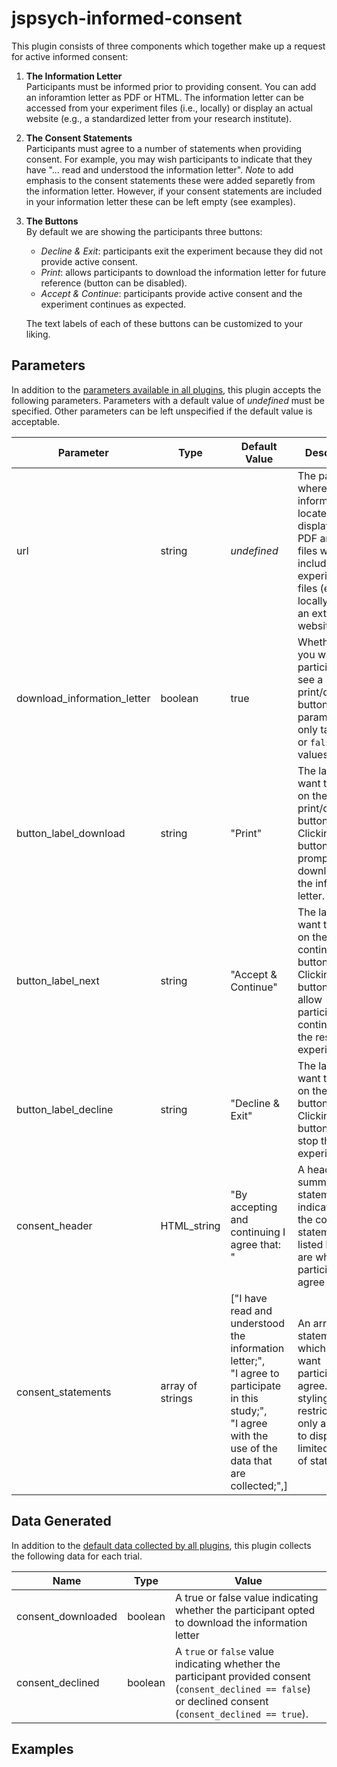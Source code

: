 # jspsych-informed-consent

This plugin consists of three components which together make up a request for active informed consent:

1. **The Information Letter**  
Participants must be informed prior to providing consent. You can add an inforamtion letter as PDF or HTML. The information letter can be accessed from your experiment files (i.e., locally) or display an actual website (e.g., a standardized letter from your research institute).

1. **The Consent Statements**  
Participants must agree to a number of statements when providing consent. For example, you may wish participants to indicate that they have "... read and understood the information letter". *Note* to add emphasis to the consent statements these were added separetly from the information letter. However, if your consent statements are included in your information letter these can be left empty (see examples).

1. **The Buttons**  
By default we are showing the participants three buttons:  

    * *Decline & Exit*: participants exit the experiment because they did not provide active consent.
    * *Print*: allows participants to download the information letter for future reference (button can be disabled).
    * *Accept & Continue*: participants provide active consent and the experiment continues as expected.

    The text labels of each of these buttons can be customized to your liking.

## Parameters
In addition to the [parameters available in all plugins](/overview/plugins#parameters-available-in-all-plugins), this plugin accepts the following parameters. Parameters with a default value of *undefined* must be specified. Other parameters can be left unspecified if the default value is acceptable.

Parameter | Type | Default Value | Description
----------|------|---------------|------------
url | string | *undefined* | The path to where your information is located. It will display both PDF and HTML files which are included as experiment files (e.g., locally) or from an external website.
download_information_letter | boolean | true | Whether or not you want participants to see a print/download button. This parameter can only take `true` or `false` values.
button_label_download | string | "Print" | The label you want to show on the print/download button. Clicking this button will prompt a download of the information letter.
button_label_next | string | "Accept & Continue" | The label you want to show on the continue button. Clicking this button will allow participants to continue with the rest of the experiment.
button_label_decline | string | "Decline & Exit" | The label you want to show on the exit button. Clicking this button will stop the experiment.
consent_header | HTML_string | "By accepting and continuing I agree that: " | A header / summary statement indicating that the consent statements listed below are what the participants agree too.
consent_statements | array of strings | ["I have read and understood the information letter;", <br> "I agree to participate in this study;", <br> "I agree with the use of the data that are collected;",] | An array of statemetns to which you want participants to agree. *Note* styling restrictions will only allow you to display a limited number of statements.

## Data Generated

In addition to the [default data collected by all plugins](/overview/plugins#data-collected-by-all-plugins), this plugin collects the following data for each trial.

Name | Type | Value
-----|------|------
consent_downloaded | boolean | A true or false value indicating whether the participant opted to download the information letter
consent_declined | boolean | A `true` or `false` value indicating whether the participant provided consent (`consent_declined == false`) or declined consent (`consent_declined == true`). 

## Examples